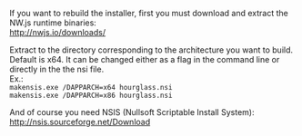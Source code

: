 If you want to rebuild the installer, first you must download and extract the NW.js runtime binaries:  
http://nwjs.io/downloads/  

Extract to the directory corresponding to the architecture you want to build.  
Default is x64. It can be changed either as a flag in the command line or directly in the the nsi file.  
Ex.:  
`makensis.exe /DAPPARCH=x64 hourglass.nsi`  
`makensis.exe /DAPPARCH=x86 hourglass.nsi`  

And of course you need NSIS (Nullsoft Scriptable Install System):  
http://nsis.sourceforge.net/Download
